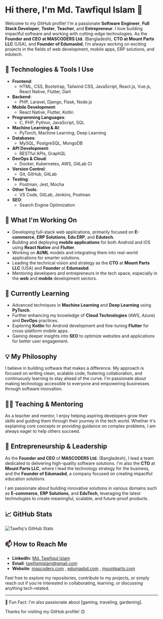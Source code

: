 # Hi there, I'm Md. Tawfiqul Islam 👋

Welcome to my GitHub profile! I'm a passionate **Software Engineer**, **Full Stack Developer**, **Tester**, **Teacher**, and **Entrepreneur**. I love building impactful software and working with cutting-edge technologies. As the **Founder and CEO at MASCODERS Ltd.** (Bangladesh), **CTO at Mount Parts LLC** (USA), and **Founder of Edumasbd**, I’m always working on exciting projects in the fields of web development, mobile apps, ERP solutions, and edutech.

## 🔧 Technologies & Tools I Use

- **Frontend**: 
  - HTML, CSS, Bootstrap, Tailwind CSS, JavaScript, React.js, Vue.js, React Native, Flutter, Dart
- **Backend**: 
  - PHP, Laravel, Django, Flask, Node.js
- **Mobile Development**: 
  - React Native, Flutter, Kotlin
- **Programming Languages**: 
  - C, PHP, Python, JavaScript, SQL
- **Machine Learning & AI**:
  - PyTorch, Machine Learning, Deep Learning
- **Databases**: 
  - MySQL, PostgreSQL, MongoDB
- **API Development**: 
  - RESTful APIs, GraphQL
- **DevOps & Cloud**: 
  - Docker, Kubernetes, AWS, GitLab CI
- **Version Control**: 
  - Git, GitHub, GitLab
- **Testing**: 
  - Postman, Jest, Mocha
- **Other Tools**: 
  - VS Code, GitLab, Jenkins, Postman
- **SEO**: 
  - Search Engine Optimization

## 🚀 What I'm Working On
- Developing full-stack web applications, primarily focused on **E-commerce**, **ERP Solutions**, **Edu ERP**, and **Edutech**.
- Building and deploying **mobile applications** for both Android and iOS using **React Native** and **Flutter**.
- Working on **AI/ML** models and integrating them into real-world applications for smarter solutions.
- Leading the technical vision and strategy as the **CTO** at **Mount Parts LLC** (USA) and **Founder** at **Edumasbd**.
- Mentoring developers and entrepreneurs in the tech space, especially in the **web** and **mobile** development sectors.

## 🌱 Currently Learning
- Advanced techniques in **Machine Learning** and **Deep Learning** using **PyTorch**.
- Further enhancing my knowledge of **Cloud Technologies** (AWS, Azure) and **DevOps** practices.
- Exploring **Kotlin** for Android development and fine-tuning **Flutter** for cross-platform mobile apps.
- Gaining deeper insights into **SEO** to optimize websites and applications for better user engagement.

## 💡 My Philosophy
I believe in building software that makes a difference. My approach is focused on writing clean, scalable code, fostering collaboration, and continuously learning to stay ahead of the curve. I'm passionate about making technology accessible to everyone and empowering businesses through software innovation.

## 🧑‍🏫 Teaching & Mentoring
As a teacher and mentor, I enjoy helping aspiring developers grow their skills and guiding them through their journey in the tech world. Whether it's explaining core concepts or providing guidance on complex problems, I am always eager to help others succeed.

## 💼 Entrepreneurship & Leadership
As the **Founder and CEO** of **MASCODERS Ltd.** (Bangladesh), I lead a team dedicated to delivering high-quality software solutions. I'm also the **CTO** at **Mount Parts LLC**, where I lead the technology strategy for the business, and the **Founder of Edumasbd**, a company focused on creating impactful education solutions.

I am passionate about building innovative solutions in various domains such as **E-commerce**, **ERP Solutions**, and **EduTech**, leveraging the latest technologies to create meaningful, scalable, and future-proof products.

## 📈 GitHub Stats

![Tawfiq's GitHub Stats](https://github-readme-stats.vercel.app/api?username=tawfiqmislam&show_icons=true&hide_title=true&count_private=true&hide=prs&theme=radical)

## 📫 How to Reach Me
- **LinkedIn**: [Md. Tawfiqul Islam](https://www.linkedin.com/in/tawfiqmislam)
- **Email**: tawfiqmislam@gmail.com
- **Website**: [mascoders.com](http://www.mascoders.com) , [edumasbd.com](http://www.edumasbd.com) , [mountparts.com](http://www.mountparts.com)

Feel free to explore my repositories, contribute to my projects, or simply reach out if you're interested in collaborating, learning, or discussing anything tech-related.

---

🔭 Fun Fact: I'm also passionate about [gaming, traveling, gardening].

Thanks for visiting my GitHub profile! 😊

